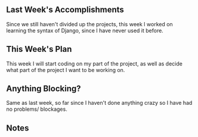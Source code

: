 ## Last Week's Accomplishments

Since we still haven't divided up the projects, this week I worked on learning the syntax of Django, since I have never used it before.


## This Week's Plan

This week I will start coding on my part of the project, as well as decide what part of the project I want to be working on.


## Anything Blocking?

Same as last week, so far since I haven't done anything crazy so I have had no problems/ blockages.


## Notes
